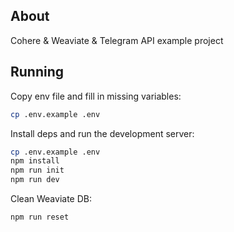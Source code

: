 ## About

Cohere & Weaviate & Telegram API example project

## Running

Copy env file and fill in missing variables:

```bash
cp .env.example .env
```

Install deps and run the development server:

```bash
cp .env.example .env
npm install
npm run init
npm run dev

```

Clean Weaviate DB:
```bash
npm run reset
```